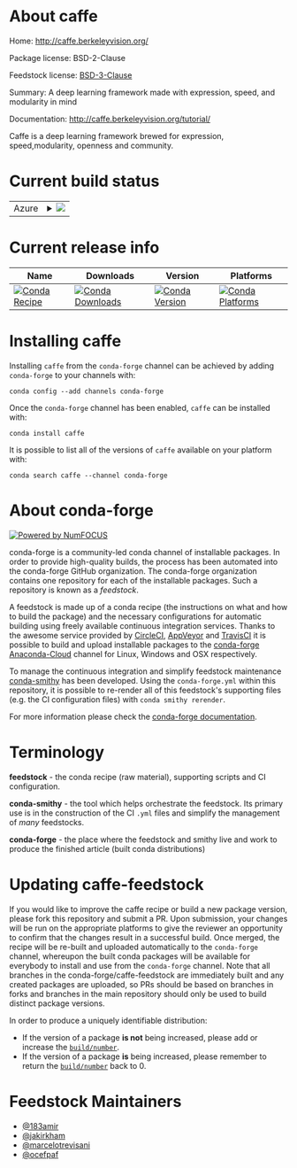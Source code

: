 About caffe
===========

Home: http://caffe.berkeleyvision.org/

Package license: BSD-2-Clause

Feedstock license: [BSD-3-Clause](https://github.com/conda-forge/caffe-feedstock/blob/master/LICENSE.txt)

Summary: A deep learning framework made with expression, speed, and modularity in mind

Documentation: http://caffe.berkeleyvision.org/tutorial/

Caffe is a deep learning framework brewed for expression, speed,modularity, openness and community.


Current build status
====================


<table>
    
  <tr>
    <td>Azure</td>
    <td>
      <details>
        <summary>
          <a href="https://dev.azure.com/conda-forge/feedstock-builds/_build/latest?definitionId=3777&branchName=master">
            <img src="https://dev.azure.com/conda-forge/feedstock-builds/_apis/build/status/caffe-feedstock?branchName=master">
          </a>
        </summary>
        <table>
          <thead><tr><th>Variant</th><th>Status</th></tr></thead>
          <tbody><tr>
              <td>linux_64_blas_implmklpython3.6.____cpython</td>
              <td>
                <a href="https://dev.azure.com/conda-forge/feedstock-builds/_build/latest?definitionId=3777&branchName=master">
                  <img src="https://dev.azure.com/conda-forge/feedstock-builds/_apis/build/status/caffe-feedstock?branchName=master&jobName=linux&configuration=linux_64_blas_implmklpython3.6.____cpython" alt="variant">
                </a>
              </td>
            </tr><tr>
              <td>linux_64_blas_implmklpython3.7.____cpython</td>
              <td>
                <a href="https://dev.azure.com/conda-forge/feedstock-builds/_build/latest?definitionId=3777&branchName=master">
                  <img src="https://dev.azure.com/conda-forge/feedstock-builds/_apis/build/status/caffe-feedstock?branchName=master&jobName=linux&configuration=linux_64_blas_implmklpython3.7.____cpython" alt="variant">
                </a>
              </td>
            </tr><tr>
              <td>linux_64_blas_implmklpython3.8.____cpython</td>
              <td>
                <a href="https://dev.azure.com/conda-forge/feedstock-builds/_build/latest?definitionId=3777&branchName=master">
                  <img src="https://dev.azure.com/conda-forge/feedstock-builds/_apis/build/status/caffe-feedstock?branchName=master&jobName=linux&configuration=linux_64_blas_implmklpython3.8.____cpython" alt="variant">
                </a>
              </td>
            </tr><tr>
              <td>linux_64_blas_implopenblaspython3.6.____cpython</td>
              <td>
                <a href="https://dev.azure.com/conda-forge/feedstock-builds/_build/latest?definitionId=3777&branchName=master">
                  <img src="https://dev.azure.com/conda-forge/feedstock-builds/_apis/build/status/caffe-feedstock?branchName=master&jobName=linux&configuration=linux_64_blas_implopenblaspython3.6.____cpython" alt="variant">
                </a>
              </td>
            </tr><tr>
              <td>linux_64_blas_implopenblaspython3.7.____cpython</td>
              <td>
                <a href="https://dev.azure.com/conda-forge/feedstock-builds/_build/latest?definitionId=3777&branchName=master">
                  <img src="https://dev.azure.com/conda-forge/feedstock-builds/_apis/build/status/caffe-feedstock?branchName=master&jobName=linux&configuration=linux_64_blas_implopenblaspython3.7.____cpython" alt="variant">
                </a>
              </td>
            </tr><tr>
              <td>linux_64_blas_implopenblaspython3.8.____cpython</td>
              <td>
                <a href="https://dev.azure.com/conda-forge/feedstock-builds/_build/latest?definitionId=3777&branchName=master">
                  <img src="https://dev.azure.com/conda-forge/feedstock-builds/_apis/build/status/caffe-feedstock?branchName=master&jobName=linux&configuration=linux_64_blas_implopenblaspython3.8.____cpython" alt="variant">
                </a>
              </td>
            </tr>
          </tbody>
        </table>
      </details>
    </td>
  </tr>
</table>

Current release info
====================

| Name | Downloads | Version | Platforms |
| --- | --- | --- | --- |
| [![Conda Recipe](https://img.shields.io/badge/recipe-caffe-green.svg)](https://anaconda.org/conda-forge/caffe) | [![Conda Downloads](https://img.shields.io/conda/dn/conda-forge/caffe.svg)](https://anaconda.org/conda-forge/caffe) | [![Conda Version](https://img.shields.io/conda/vn/conda-forge/caffe.svg)](https://anaconda.org/conda-forge/caffe) | [![Conda Platforms](https://img.shields.io/conda/pn/conda-forge/caffe.svg)](https://anaconda.org/conda-forge/caffe) |

Installing caffe
================

Installing `caffe` from the `conda-forge` channel can be achieved by adding `conda-forge` to your channels with:

```
conda config --add channels conda-forge
```

Once the `conda-forge` channel has been enabled, `caffe` can be installed with:

```
conda install caffe
```

It is possible to list all of the versions of `caffe` available on your platform with:

```
conda search caffe --channel conda-forge
```


About conda-forge
=================

[![Powered by NumFOCUS](https://img.shields.io/badge/powered%20by-NumFOCUS-orange.svg?style=flat&colorA=E1523D&colorB=007D8A)](http://numfocus.org)

conda-forge is a community-led conda channel of installable packages.
In order to provide high-quality builds, the process has been automated into the
conda-forge GitHub organization. The conda-forge organization contains one repository
for each of the installable packages. Such a repository is known as a *feedstock*.

A feedstock is made up of a conda recipe (the instructions on what and how to build
the package) and the necessary configurations for automatic building using freely
available continuous integration services. Thanks to the awesome service provided by
[CircleCI](https://circleci.com/), [AppVeyor](https://www.appveyor.com/)
and [TravisCI](https://travis-ci.com/) it is possible to build and upload installable
packages to the [conda-forge](https://anaconda.org/conda-forge)
[Anaconda-Cloud](https://anaconda.org/) channel for Linux, Windows and OSX respectively.

To manage the continuous integration and simplify feedstock maintenance
[conda-smithy](https://github.com/conda-forge/conda-smithy) has been developed.
Using the ``conda-forge.yml`` within this repository, it is possible to re-render all of
this feedstock's supporting files (e.g. the CI configuration files) with ``conda smithy rerender``.

For more information please check the [conda-forge documentation](https://conda-forge.org/docs/).

Terminology
===========

**feedstock** - the conda recipe (raw material), supporting scripts and CI configuration.

**conda-smithy** - the tool which helps orchestrate the feedstock.
                   Its primary use is in the construction of the CI ``.yml`` files
                   and simplify the management of *many* feedstocks.

**conda-forge** - the place where the feedstock and smithy live and work to
                  produce the finished article (built conda distributions)


Updating caffe-feedstock
========================

If you would like to improve the caffe recipe or build a new
package version, please fork this repository and submit a PR. Upon submission,
your changes will be run on the appropriate platforms to give the reviewer an
opportunity to confirm that the changes result in a successful build. Once
merged, the recipe will be re-built and uploaded automatically to the
`conda-forge` channel, whereupon the built conda packages will be available for
everybody to install and use from the `conda-forge` channel.
Note that all branches in the conda-forge/caffe-feedstock are
immediately built and any created packages are uploaded, so PRs should be based
on branches in forks and branches in the main repository should only be used to
build distinct package versions.

In order to produce a uniquely identifiable distribution:
 * If the version of a package **is not** being increased, please add or increase
   the [``build/number``](https://conda.io/docs/user-guide/tasks/build-packages/define-metadata.html#build-number-and-string).
 * If the version of a package **is** being increased, please remember to return
   the [``build/number``](https://conda.io/docs/user-guide/tasks/build-packages/define-metadata.html#build-number-and-string)
   back to 0.

Feedstock Maintainers
=====================

* [@183amir](https://github.com/183amir/)
* [@jakirkham](https://github.com/jakirkham/)
* [@marcelotrevisani](https://github.com/marcelotrevisani/)
* [@ocefpaf](https://github.com/ocefpaf/)

